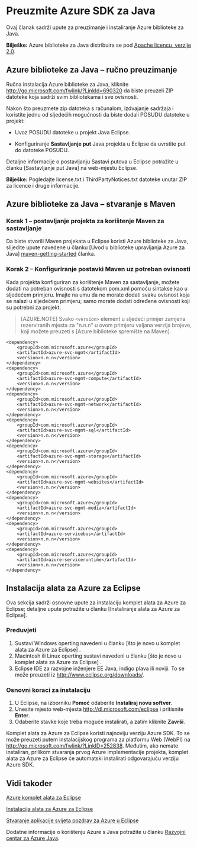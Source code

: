 <properties 
    pageTitle="Preuzmite Azure SDK za Java" 
    description="Saznajte kako preuzeti Azure SDK Java, kod uzorka za Maven projekata i osnovni koraci za instalacije namijenjeno Azure Tookit za Eclipse." 
    services="" 
    documentationCenter="java" 
    authors="rmcmurray" 
    manager="wpickett" 
    editor=""/>

<tags 
    ms.service="multiple" 
    ms.workload="na" 
    ms.tgt_pltfrm="multiple" 
    ms.devlang="Java" 
    ms.topic="article" 
    ms.date="08/11/2016" 
    ms.author="robmcm"/>

# <a name="download-the-azure-sdk-for-java"></a>Preuzmite Azure SDK za Java

Ovaj članak sadrži upute za preuzimanje i instaliranje Azure biblioteke za Java.

**Bilješke:** Azure biblioteke za Java distribuira se pod [Apache licencu, verzije 2.0][license].

## <a name="azure-libraries-for-java---manual-download"></a>Azure biblioteke za Java – ručno preuzimanje

Ručna instalacija Azure biblioteke za Java, kliknite <http://go.microsoft.com/fwlink/?LinkId=690320> da biste preuzeli ZIP datoteke koja sadrži svim bibliotekama i sve ovisnosti.

Nakon što preuzmete zip datoteka s računalom, izdvajanje sadržaja i koristite jednu od sljedećih mogućnosti da biste dodali POSUDU datoteke u projekt:

* Uvoz POSUDU datoteke u projekt Java Eclipse.

* Konfiguriranje **Sastavljanje put** Java projekta u Eclipse da uvrstite put do datoteke POSUDU.

Detaljne informacije o postavljanju Sastavi putova u Eclipse potražite u članku [Sastavljanje put Java] na web-mjestu Eclipse.

**Bilješke:** Pogledajte license.txt i ThirdPartyNotices.txt datoteke unutar ZIP za licence i druge informacije.

## <a name="azure-libraries-for-java---building-with-maven"></a>Azure biblioteke za Java – stvaranje s Maven

### <a name="step-1---set-up-your-project-to-use-maven-for-build"></a>Korak 1 – postavljanje projekta za korištenje Maven za sastavljanje

Da biste stvorili Maven projekata u Eclipse koristi Azure biblioteke za Java, slijedite upute navedene u članku [Uvod u biblioteke upravljanja Azure za Java] [ maven-getting-started] članka. 

### <a name="step-2---configure-your-maven-settings-with-the-requisite-dependencies"></a>Korak 2 – Konfiguriranje postavki Maven uz potreban ovisnosti

Kada projekta konfiguriran za korištenje Maven za sastavljanje, možete dodati na potreban ovisnosti s datotekom pom.xml pomoću sintakse kao u sljedećem primjeru. Imajte na umu da ne morate dodati svaku ovisnost koja se nalazi u sljedećem primjeru; samo morate dodati određene ovisnosti koji su potrebni za projekt.

> [AZURE.NOTE] Svako `<version>` element u sljedeći primjer zamjena rezerviranih mjesta za "n.n.n" u ovom primjeru valjana verzija brojeve, koji možete preuzeti s [Azure biblioteke spremište na Maven].

    <dependency>
        <groupId>com.microsoft.azure</groupId>
        <artifactId>azure-svc-mgmt</artifactId>
        <version>n.n.n</version>
    </dependency>
    <dependency>
        <groupId>com.microsoft.azure</groupId>
        <artifactId>azure-svc-mgmt-compute</artifactId>
        <version>n.n.n</version>
    </dependency>
    <dependency>
        <groupId>com.microsoft.azure</groupId>
        <artifactId>azure-svc-mgmt-network</artifactId>
        <version>n.n.n</version>
    </dependency>
    <dependency>
        <groupId>com.microsoft.azure</groupId>
        <artifactId>azure-svc-mgmt-sql</artifactId>
        <version>n.n.n</version>
    </dependency>
    <dependency>
        <groupId>com.microsoft.azure</groupId>
        <artifactId>azure-svc-mgmt-storage</artifactId>
        <version>n.n.n</version>
    </dependency>
    <dependency>
        <groupId>com.microsoft.azure</groupId>
        <artifactId>azure-svc-mgmt-websites</artifactId>
        <version>n.n.n</version>
    </dependency>
    <dependency>
        <groupId>com.microsoft.azure</groupId>
        <artifactId>azure-svc-mgmt-media</artifactId>
        <version>n.n.n</version>
    </dependency>
    <dependency>
        <groupId>com.microsoft.azure</groupId>
        <artifactId>azure-servicebus</artifactId>
        <version>n.n.n</version>
    </dependency>
    <dependency>
        <groupId>com.microsoft.azure</groupId>
        <artifactId>azure-serviceruntime</artifactId>
        <version>n.n.n</version>
    </dependency>

## <a name="installing-the-azure-toolkit-for-eclipse"></a>Instalacija alata za Azure za Eclipse

Ova sekcija sadrži osnovne upute za instalaciju komplet alata za Azure za Eclipse; detaljne upute potražite u članku [Instaliranje alata za Azure za Eclipse].

### <a name="prerequisites"></a>Preduvjeti

1. Sustavi Windows operting navedeni u članku [što je novo u komplet alata za Azure za Eclipse] .
1. Macintosh ili Linux operting sustavi navedeni u članku [što je novo u komplet alata za Azure za Eclipse] .
1. Eclipse IDE za razvojne inženjere EE Java, indigo plava ili noviji. To se može preuzeti iz <http://www.eclipse.org/downloads/>.

### <a name="basic-installation-steps"></a>Osnovni koraci za instalaciju

1. U Eclipse, na izborniku **Pomoć** odaberite **Instaliraj novu softver**.
1. Unesite mjesto web-mjesta <http://dl.microsoft.com/eclipse> i pritisnite **Enter**.
1. Odaberite stavke koje treba moguće instalirati, a zatim kliknite **Završi**.

Komplet alata za Azure za Eclipse koristi najnoviju verziju Azure SDK. To se može preuzeti putem instalacijskog programa za platformu Web (WebPI) na <http://go.microsoft.com/fwlink/?LinkID=252838>. Međutim, ako nemate instaliran, prilikom stvaranja prvog Azure implementacije projekta, komplet alata za Azure za Eclipse će automatski instalirati odgovarajuću verziju Azure SDK.

## <a name="see-also"></a>Vidi također

[Azure komplet alata za Eclipse]

[Instalacija alata za Azure za Eclipse] 

[Stvaranje aplikacije svijeta pozdrav za Azure u Eclipse]

Dodatne informacije o korištenju Azure s Java potražite u članku [Razvojni centar za Azure Java].

<!-- URL List -->

[Razvojni centar za Azure Java]: http://go.microsoft.com/fwlink/?LinkID=699547
[Spremište Azure biblioteke na Maven]: http://go.microsoft.com/fwlink/?LinkID=286274
[Azure komplet alata za Eclipse]: http://go.microsoft.com/fwlink/?LinkID=699529
[Stvaranje aplikacije svijeta pozdrav za Azure u Eclipse]: http://go.microsoft.com/fwlink/?LinkID=699533
[Instalacija alata za Azure za Eclipse]: http://go.microsoft.com/fwlink/?LinkId=699546
[Put Sastavi Java]: http://help.eclipse.org/luna/index.jsp?topic=%2Forg.eclipse.jdt.doc.user%2Freference%2Fref-properties-build-path.htm
[license]: http://www.apache.org/licenses/LICENSE-2.0.html
[maven-getting-started]: http://go.microsoft.com/fwlink/?LinkID=622998
[zip-download]: http://go.microsoft.com/fwlink/?LinkId=690320
[Što je novo u Azure komplet alata za Eclipse]: http://go.microsoft.com/fwlink/?LinkId=690333
